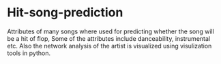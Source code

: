 # Hit-song-prediction
Attributes of many songs where used for predicting whether the song will be a hit of flop, Some of the attributes include danceability, instrumental etc. Also the network analysis of the artist is visualized using visulization tools in python.
